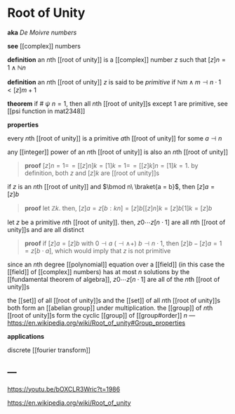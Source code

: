 # Root of Unity

**aka** _De Moivre numbers_

**see** [[complex]] numbers

**definition** an $n$th [[root of unity]] is a [[complex]] number $z$ such that $[z]n = 1 \land \mathbb N n$

**definition** an $n$th [[root of unity]] $z$ is said to be _primitive_ if $\mathbb N m \land m \dashv n \cdot 1 < [z]m + 1$

**theorem** if $\#\ \psi\ n = 1$, then all $n$th [[root of unity]]s except $1$ are primitive, see [[psi function in mat2348]]

**properties**

every $n$th [[root of unity]] is a primitive $a$th [[root of unity]] for some $a \dashv n$

any [[integer]] power of an $n$th [[root of unity]] is also an $n$th [[root of unity]]

> **proof** $[z]n = 1 =\!= [[z]n]k = [1]k = 1 =\!= [[z]k]n = [1]k = 1$. by definition, both $z$ and $[z]k$ are [[root of unity]]s

if $z$ is an $n$th [[root of unity]] and $\bmod n\ \braket{a = b}$, then $[z]a = [z]b$

> **proof** let $\mathbb Z k$. then, $[z]a = z[b : kn] = [z]b [[z]n]k = [z]b [1]k = [z]b$

let $z$ be a primitive $n$th [[root of unity]]. then, $z0 \cdots z[n \cdot 1]$ are all $n$th [[root of unity]]s and are all distinct

> **proof** if $[z]a = [z]b$ with $0 \dashv a\ (\dashv \land +)\ b \dashv n \cdot 1$, then $[z]b - [z]a = 1 = z[b \cdot a]$, which would imply that $z$ is not primitive

since an $n$th degree [[polynomial]] equation over a [[field]] (in this case the [[field]] of [[complex]] numbers) has at most $n$ solutions by the [[fundamental theorem of algebra]], $z0 \cdots z[n \cdot 1]$ are all of the $n$th [[root of unity]]s

the [[set]] of all [[root of unity]]s and the [[set]] of all $n$th [[root of unity]]s both form an [[abelian group]] under multiplication. the [[group]] of $n$th [[root of unity]]s form the cyclic [[group]] of [[group#order]] $n$ &mdash; <https://en.wikipedia.org/wiki/Root_of_unity#Group_properties>

**applications**

discrete [[fourier transform]]

## &mdash;

<https://youtu.be/bOXCLR3Wric?t=1986>

<https://en.wikipedia.org/wiki/Root_of_unity>
